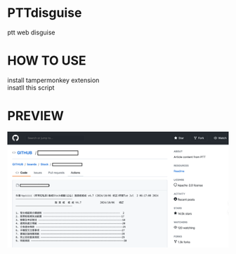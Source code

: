 # PTTdisguise
ptt web disguise


# HOW TO USE
install tampermonkey extension <br>
insatll this script


# PREVIEW
![CHROME](example.png)
